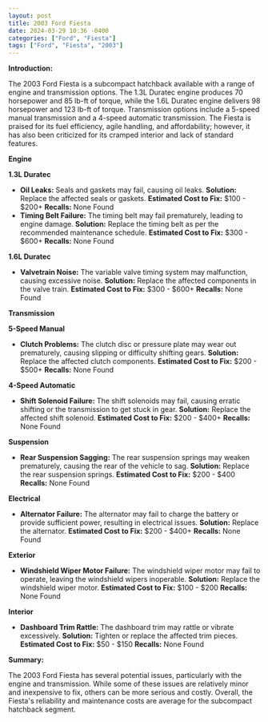 ```yaml
---
layout: post
title: 2003 Ford Fiesta
date: 2024-03-29 10:36 -0400
categories: ["Ford", "Fiesta"]
tags: ["Ford", "Fiesta", "2003"]
---
```

**Introduction:**

The 2003 Ford Fiesta is a subcompact hatchback available with a range of engine and transmission options. The 1.3L Duratec engine produces 70 horsepower and 85 lb-ft of torque, while the 1.6L Duratec engine delivers 98 horsepower and 123 lb-ft of torque. Transmission options include a 5-speed manual transmission and a 4-speed automatic transmission. The Fiesta is praised for its fuel efficiency, agile handling, and affordability; however, it has also been criticized for its cramped interior and lack of standard features.

**Engine**

**1.3L Duratec**

* **Oil Leaks:** Seals and gaskets may fail, causing oil leaks. **Solution:** Replace the affected seals or gaskets. **Estimated Cost to Fix:** $100 - $200+ **Recalls:** None Found
* **Timing Belt Failure:** The timing belt may fail prematurely, leading to engine damage. **Solution:** Replace the timing belt as per the recommended maintenance schedule. **Estimated Cost to Fix:** $300 - $600+ **Recalls:** None Found

**1.6L Duratec**

* **Valvetrain Noise:** The variable valve timing system may malfunction, causing excessive noise. **Solution:** Replace the affected components in the valve train. **Estimated Cost to Fix:** $300 - $600+ **Recalls:** None Found

**Transmission**

**5-Speed Manual**

* **Clutch Problems:** The clutch disc or pressure plate may wear out prematurely, causing slipping or difficulty shifting gears. **Solution:** Replace the affected clutch components. **Estimated Cost to Fix:** $200 - $500+ **Recalls:** None Found

**4-Speed Automatic**

* **Shift Solenoid Failure:** The shift solenoids may fail, causing erratic shifting or the transmission to get stuck in gear. **Solution:** Replace the affected shift solenoid. **Estimated Cost to Fix:** $200 - $400+ **Recalls:** None Found

**Suspension**

* **Rear Suspension Sagging:** The rear suspension springs may weaken prematurely, causing the rear of the vehicle to sag. **Solution:** Replace the rear suspension springs. **Estimated Cost to Fix:** $200 - $400 **Recalls:** None Found

**Electrical**

* **Alternator Failure:** The alternator may fail to charge the battery or provide sufficient power, resulting in electrical issues. **Solution:** Replace the alternator. **Estimated Cost to Fix:** $200 - $400+ **Recalls:** None Found

**Exterior**

* **Windshield Wiper Motor Failure:** The windshield wiper motor may fail to operate, leaving the windshield wipers inoperable. **Solution:** Replace the windshield wiper motor. **Estimated Cost to Fix:** $100 - $200 **Recalls:** None Found

**Interior**

* **Dashboard Trim Rattle:** The dashboard trim may rattle or vibrate excessively. **Solution:** Tighten or replace the affected trim pieces. **Estimated Cost to Fix:** $50 - $150 **Recalls:** None Found

**Summary:**

The 2003 Ford Fiesta has several potential issues, particularly with the engine and transmission. While some of these issues are relatively minor and inexpensive to fix, others can be more serious and costly. Overall, the Fiesta's reliability and maintenance costs are average for the subcompact hatchback segment.
